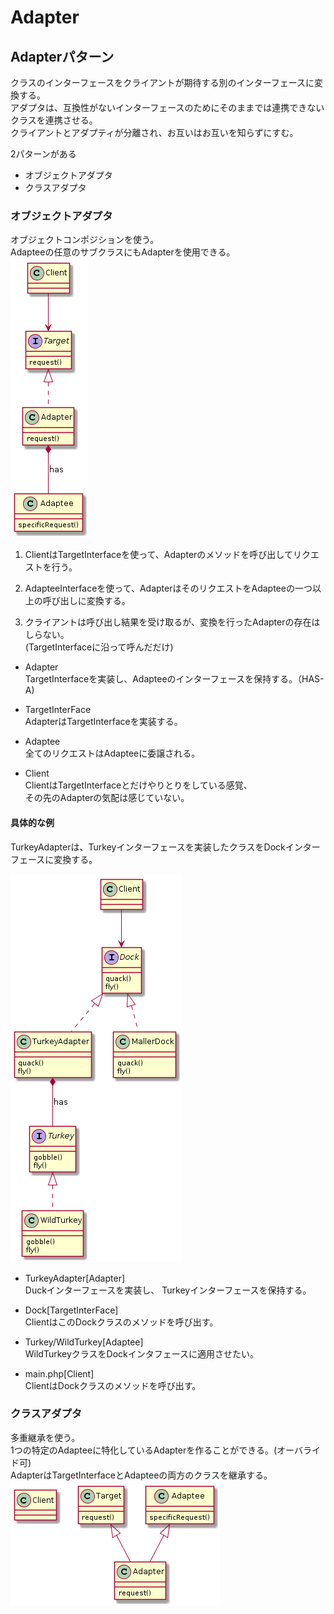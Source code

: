 # Adapter

## Adapterパターン
クラスのインターフェースをクライアントが期待する別のインターフェースに変換する。  
アダプタは、互換性がないインターフェースのためにそのままでは連携できないクラスを連携させる。  
クライアントとアダプティが分離され、お互いはお互いを知らずにすむ。  
  
2パターンがある  
- オブジェクトアダプタ
- クラスアダプタ  
  
    
### オブジェクトアダプタ
オブジェクトコンポジションを使う。  
Adapteeの任意のサブクラスにもAdapterを使用できる。   
![class_uml](../../img/AdapterMain.png)  

1. ClientはTargetInterfaceを使って、Adapterのメソッドを呼び出してリクエストを行う。  

2. AdapteeInterfaceを使って、AdapterはそのリクエストをAdapteeの一つ以上の呼び出しに変換する。  

3. クライアントは呼び出し結果を受け取るが、変換を行ったAdapterの存在はしらない。  
(TargetInterfaceに沿って呼んだだけ)  


- Adapter  
TargetInterfaceを実装し、Adapteeのインターフェースを保持する。（HAS-A)  

- TargetInterFace  
AdapterはTargetInterfaceを実装する。

- Adaptee  
全てのリクエストはAdapteeに委譲される。   
  
- Client  
ClientはTargetInterfaceとだけやりとりをしている感覚、   
その先のAdapterの気配は感じていない。

#### 具体的な例
TurkeyAdapterは、Turkeyインターフェースを実装したクラスをDockインターフェースに変換する。  

![class_uml](../../img/TurkeyAdapter.png)

- TurkeyAdapter[Adapter]  
Duckインターフェースを実装し、
Turkeyインターフェースを保持する。 

- Dock[TargetInterFace]  
ClientはこのDockクラスのメソッドを呼び出す。  
  
- Turkey/WildTurkey[Adaptee]  
WildTurkeyクラスをDockインタフェースに適用させたい。  

- main.php[Client]  
ClientはDockクラスのメソッドを呼び出す。
  
### クラスアダプタ
多重継承を使う。  
1つの特定のAdapteeに特化しているAdapterを作ることができる。(オーバライド可)  
AdapterはTargetInterfaceとAdapteeの両方のクラスを継承する。  
![class_uml](../../img/AdapterMain_class.png)
